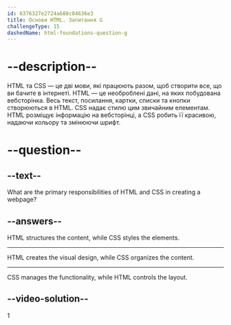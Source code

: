 ```yaml
---
id: 6376327e2724a688c04636e3
title: Основи HTML. Запитання G
challengeType: 15
dashedName: html-foundations-question-g
---
```


# --description--

HTML та CSS — це дві мови, які працюють разом, щоб створити все, що ви бачите в інтернеті. HTML — це необроблені дані, на яких побудована вебсторінка. Весь текст, посилання, картки, списки та кнопки створюються в HTML. CSS надає стилю цим звичайним елементам. HTML розміщує інформацію на вебсторінці, а CSS робить її красивою, надаючи кольору та змінюючи шрифт.

# --question--

## --text--

What are the primary responsibilities of HTML and CSS in creating a webpage?

## --answers--

HTML structures the content, while CSS styles the elements.

---

HTML creates the visual design, while CSS organizes the content.

---

CSS manages the functionality, while HTML controls the layout.


## --video-solution--

1

